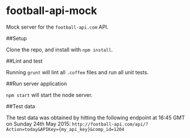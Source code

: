 football-api-mock
=================

Mock server for the `football-api.com` API.

##Setup

Clone the repo, and install with `npm install`.

##Lint and test

Running `grunt` will lint all `.coffee` files and run all unit tests.

##Run server application

`npm start` will start the node server.

##Test data

The test data was obtained by hitting the following endpoint at 16:45 GMT on Sunday 24th May 2015:
`http://football-api.com/api/?Action=today&APIKey={my_api_key}&comp_id=1204`

